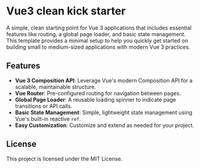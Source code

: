 # Vue3 clean kick starter

A simple, clean starting point for Vue 3 applications that includes essential
features like routing, a global page loader, and basic state management. This
template provides a minimal setup to help you quickly get started on building
small to medium-sized applications with modern Vue 3 practices.

## Features

- **Vue 3 Composition API**: Leverage Vue's modern Composition API for a
  scalable, maintainable structure.
- **Vue Router**: Pre-configured routing for navigation between pages.
- **Global Page Loader**: A reusable loading spinner to indicate page
  transitions or API calls.
- **Basic State Management**: Simple, lightweight state management using Vue's
  built-in reactive `ref`.
- **Easy Customization**: Customize and extend as needed for your project.

## License

This project is licensed under the MIT License.

